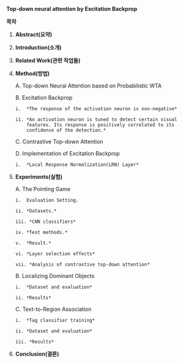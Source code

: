 **Top-down neural attention by Excitation Backprop**

**목차**

1.  **Abstract(요약)**

2.  **Introduction(소개)**

3.  **Related Work(관련 작업들)**

4.  **Method(방법)**

    A.  Top-down Neural Attention based on Probabilistic WTA

    B.  Excitation Backprop

        i.  *The response of the activation neuron is non-negative*

        ii. *An activation neuron is tuned to detect certain visual
            features. Its response is positively correlated to its
            confidence of the detection.*

    C.  Contrastive Top-down Attention

    D.  Implementation of Excitation Backprop

        i.  *Local Response Normalization(LRN) Layer*

5.  **Experiments(실험)**

    A.  The Pointing Game

        i.  Evaluation Setting.

        ii. *Datasets.*

        iii. *CNN classifiers*

        iv. *Test methods.*

        v.  *Result.*

        vi. *Layer selection effects*

        vii. *Analysis of contrastive top-down attention*

    B.  Localizing Dominant Objects

        i.  *Dataset and evaluation*

        ii. *Results*

    C.  Text-to-Region Association

        i.  *Tag classifier training*

        ii. *Dataset and evaluation*

        iii. *Results*

6.  **Conclusion(결론)**
